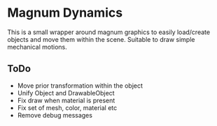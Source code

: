 # Magnum Dynamics
This is a small wrapper around magnum graphics to easily load/create objects and move them within the scene. Suitable to draw simple mechanical motions.

## ToDo
- Move prior transformation within the object
- Unify Object and DrawableObject
- Fix draw when material is present
- Fix set of mesh, color, material etc
- Remove debug messages
